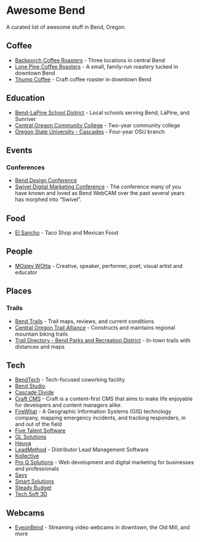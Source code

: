 # Awesome Bend

A curated list of awesome stuff in Bend, Oregon.

## Coffee

- [Backporch Coffee Roasters](http://www.backporchcoffeeroasters.com) - Three locations in central Bend
- [Lone Pine Coffee Roasters](http://www.lonepinecoffeeroasters.com) - A small, family-run roastery tucked in downtown Bend
- [Thump Coffee](https://thumpcoffee.com/) - Craft coffee roaster in downtown Bend

## Education

- [Bend-LaPine School District](https://www.bend.k12.or.us/) - Local schools serving Bend, LaPine, and Sunriver
- [Central Oregon Community College](https://www.cocc.edu) - Two-year community college
- [Oregon State University - Cascades](http://osucascades.edu) - Four-year OSU branch

## Events

### Conferences

- [Bend Design Conference](http://benddesign.org/)
- [Swivel Digital Marketing Conference](https://www.swivelnow.com/) - The conference many of you have known and loved as Bend WebCAM over the past several years has morphed into “Swivel”.

## Food

- [El Sancho](http://www.elsanchobend.com/) - Taco Shop and Mexican Food

## People

- [MOsley WOtta](http://www.iammowo.com/) - Creative, speaker, performer, poet, visual artist and educator

## Places

### Trails

- [Bend Trails](https://bendtrails.org) - Trail maps, reviews, and current conditions
- [Central Oregon Trail Alliance](http://cotamtb.com) - Constructs and maintains regional mountain biking trails
- [Trail Directory - Bend Parks and Recreation District](http://www.bendparksandrec.org/parks__trails/trail_list/) - In-town trails with distances and maps

## Tech

- [BendTech](http://bendtech.com/) - Tech-focused coworking facility
- [Bend Studio](http://bendstudio.com/)
- [Cascade Divide](http://www.cascadedivide.com/)
- [Craft CMS](https://craftcms.com/) - Craft is a content-first CMS that aims to make life enjoyable for developers and content managers alike.
- [FireWhat](http://www.firewhat.com/) - A Geographic Information Systems (GIS) technology company, mapping emergency incidents, and tracking responders, in and out of the field
- [Five Talent Software](http://www.fivetalent.com/)
- [GL Solutions](http://www.glsolutions.com/)
- [Heuya](http://www.hueya.io/)
- [LeadMethod](http://leadmethod.com/) - Distributor Lead Management Software
- [Kollective](http://kollective.com/)
- [Pro Q Solutions](http://proqsolutions.com/) - Web development and digital marketing for businesses and professionals
- [Savy](https://savyagency.com/)
- [Smart Solutions](http://smartz.com/)
- [Steady Budget](https://steadybudget.com/)
- [Tech Soft 3D](http://www.techsoft3d.com/)

## Webcams

- [EyeonBend](http://eyeonbend.com/) - Streaming video webcams in downtown, the Old Mill, and more
